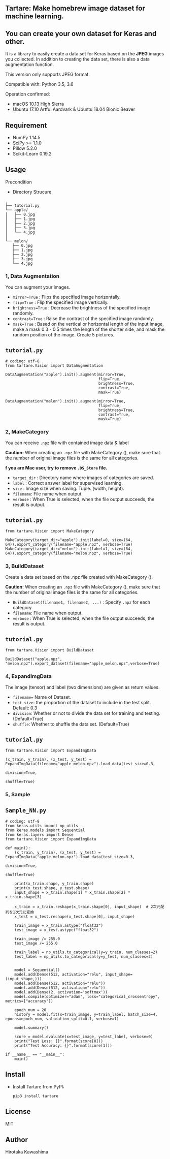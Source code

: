 Tartare: Make homebrew image dataset for machine learning.
---

## You can create your own dataset for Keras and other.

It is a library to easily create a data set for Keras based on the **JPEG** images you collected.
In addition to creating the data set, there is also a data augmentation function.


This version only supports JPEG format.

Compatible with: Python 3.5, 3.6

Operation confirmed:
 - macOS 10.13 High Sierra
 - Ubuntu 17.10 Artful Aardvark & Ubuntu 18.04 Bionic Beaver

## Requirement
- NumPy 1.14.5
- SciPy >= 1.1.0
- Pillow 5.2.0
- Scikit-Learn 0.19.2

## Usage
Precondition
 - Directory Strucure
 
 ```
.
├── tutorial.py
└── apple/
│   ├── 0.jpg
│   ├── 1.jpg
│   ├── 2.jpg
│   ├── 3.jpg
│   └── 4.jpg
│  
└── melon/
    ├── 0.jpg
    ├── 1.jpg
    ├── 2.jpg
    ├── 3.jpg
    └── 4.jpg
```


### 1, Data Augmentation

You can augment your images.

- `mirror=True` : Flips the specified image horizontally.
- `flip=True` : Flip the specified image vertically.
- `brightness=True` : Decrease the brightness of the specified image randomly.
- `contrast=True` : Raise the contrast of the specified image randomly.
- `mask=True` : Based on the vertical or horizontal length of the input image,
make a mask 0.3 - 0.5 times the length of the shorter side, and mask the random position of the image.
Create 5 pictures.


`tutorial.py`
---
```
# coding: utf-8
from tartare.Vision import DataAugmentation

DataAugmentation("apple").init().augment(mirror=True,
                                         flip=True,
                                         brightness=True,
                                         contrast=True,
                                         mask=True)

DataAugmentation("melon").init().augment(mirror=True,
                                         flip=True,
                                         brightness=True,
                                         contrast=True,
                                         mask=True)
```



### 2, MakeCategory

You can receive `.npz` file with contained image data & label 

**Caution:** When creating an `.npz` file with MakeCategory (), 
make sure that the number of original image files is the same for all categories.

**f you are Mac user, try to remove `.DS_Store` file.**


- `target_dir` : Directory name where images of categories are saved.
- `label` : Correct answer label for supervised learning.
- `size` : Image size when saving. Tuple. (width, height).
- `filename`: File name when output.
- `verbose` : When True is selected, when the file output succeeds, the result is output.

`tutorial.py`
---
```
from tartare.Vision import MakeCategory

MakeCategory(target_dir="apple").init(label=0, size=(64, 64)).export_category(filename="apple.npz", verbose=True)
MakeCategory(target_dir="melon").init(label=1, size=(64, 64)).export_category(filename="melon.npz", verbose=True)

```

### 3, BuildDataset

Create a data set based on the .npz file created with MakeCategory ().

**Caution:** When creating an `.npz` file with MakeCategory (), 
make sure that the number of original image files is the same for all categories. 

- `BuildDataset(filename1, filename2, ...)` : Specify `.npz` for each category.
- `filename`: File name when output.
- `verbose` : When True is selected, when the file output succeeds, the result is output.

`tutorial.py`
---
```
from tartare.Vision import BuildDataset

BuildDataset("apple.npz", "melon.npz").export_dataset(filename="apple_melon.npz",verbose=True)
```

### 4, ExpandImgData

The image (tensor) and label (two dimensions) are given as return values.

- `filename=` Name of Dataset.
- `test_size`: the proportion of the dataset to include in the test split. Default: 0.3
- `division`: Whether or not to divide the data set for training and testing. (Default=True)
- `shuffle`: Whether to shuffle the data set. (Default=True)


`tutorial.py`
---
```
from tartare.Vision import ExpandImgData

(x_train, y_train), (x_test, y_test) = ExpandImgData(filename="apple_melon.npz").load_data(test_size=0.3,
                                                                                      division=True,
                                                                                      shuffle=True)
```

### 5, Sample
 
 
`Sample_NN.py`
---
```
# coding: utf-8
from keras.utils import np_utils
from keras.models import Sequential
from keras.layers import Dense
from tartare.Vision import ExpandImgData

def main():
    (x_train, y_train), (x_test, y_test) = ExpandImgData("apple_melon.npz").load_data(test_size=0.3,
                                                                                      division=True,
                                                                                      shuffle=True)

    print(x_train.shape, y_train.shape)
    print(x_test.shape, y_test.shape)
    input_shape = x_train.shape[1] * x_train.shape[2] * x_train.shape[3]

    x_train = x_train.reshape(x_train.shape[0], input_shape)  # 2次元配列を1次元に変換
    x_test = x_test.reshape(x_test.shape[0], input_shape)

    train_image = x_train.astype("float32")
    test_image = x_test.astype("float32")

    train_image /= 255.0
    test_image /= 255.0

    train_label = np_utils.to_categorical(y=y_train, num_classes=2)
    test_label = np_utils.to_categorical(y=y_test, num_classes=2)


    model = Sequential()
    model.add(Dense(512, activation="relu", input_shape=(input_shape,)))
    model.add(Dense(512, activation="relu"))
    model.add(Dense(512, activation="relu"))
    model.add(Dense(2, activation='softmax'))
    model.compile(optimizer="adam", loss="categorical_crossentropy", metrics=["accuracy"])

    epoch_num = 20
    history = model.fit(x=train_image, y=train_label, batch_size=4, epochs=epoch_num, validation_split=0.1, verbose=1)

    model.summary()

    score = model.evaluate(x=test_image, y=test_label, verbose=0)
    print("Test Loss: {}".format(score[0]))
    print("Test Accuracy: {}".format(score[1]))

if __name__ == "__main__":
    main()

```


## Install
- Install Tartare from PyPI:

    `pip3 install tartare`

## License
MIT

## Author

Hirotaka Kawashima

